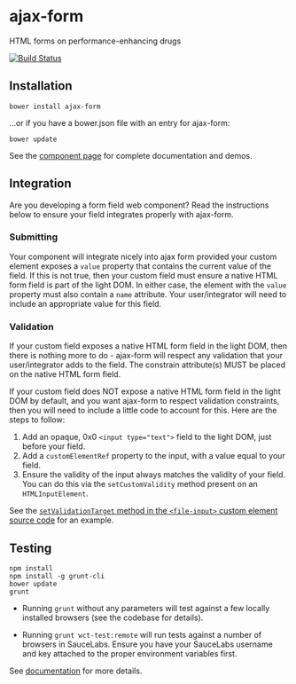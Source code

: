 ajax-form
=========

HTML forms on performance-enhancing drugs

[![Build Status](https://travis-ci.org/garstasio/ajax-form.svg?branch=master)](https://travis-ci.org/garstasio/ajax-form)

## Installation

`bower install ajax-form`

...or if you have a bower.json file with an entry for ajax-form:

`bower update`

See the [component page](http://garstasio.github.io/ajax-form/components/ajax-form/) for complete documentation and demos.


## Integration
Are you developing a form field web component?  Read the instructions below to ensure
your field integrates properly with ajax-form.

### Submitting
Your component will integrate nicely into ajax form provided your custom element
exposes a `value` property that contains the current value of the field.  If this
is not true, then your custom field must ensure a native HTML form field is part of
the light DOM.  In either case, the element with the `value` property must also
contain a `name` attribute.  Your user/integrator will need to include an
appropriate value for this field.

### Validation
If your custom field exposes a native HTML form field in the light DOM, then there
is nothing more to do - ajax-form will respect any validation that your user/integrator
adds to the field.  The constrain attribute(s) MUST be placed on the native HTML form
field.

If your custom field does NOT expose a native HTML form field in the light DOM by
default, and you want ajax-form to respect validation constraints, then you will
need to include a little code to account for this.  Here are the steps to follow:

1. Add an opaque, 0x0 `<input type="text">` field to the light DOM, just before your field.
2. Add a `customElementRef` property to the input, with a value equal to your field.
3. Ensure the validity of the input always matches the validity of your field.  You can
do this via the `setCustomValidity` method present on an `HTMLInputElement`.

See the [`setValidationTarget` method in the `<file-input>` custom element source code](https://github.com/garstasio/file-input/blob/1.1.4/file-input.js#L104)
for an example.


## Testing
```
npm install
npm install -g grunt-cli
bower update
grunt
```

- Running `grunt` without any parameters will test against a few locally installed browsers (see the codebase for details).

- Running `grunt wct-test:remote` will run tests against a number of browsers in SauceLabs.  Ensure you have your SauceLabs username and key attached to the proper environment variables first.

See [documentation](https://github.com/Polymer/web-component-tester) for more details.

